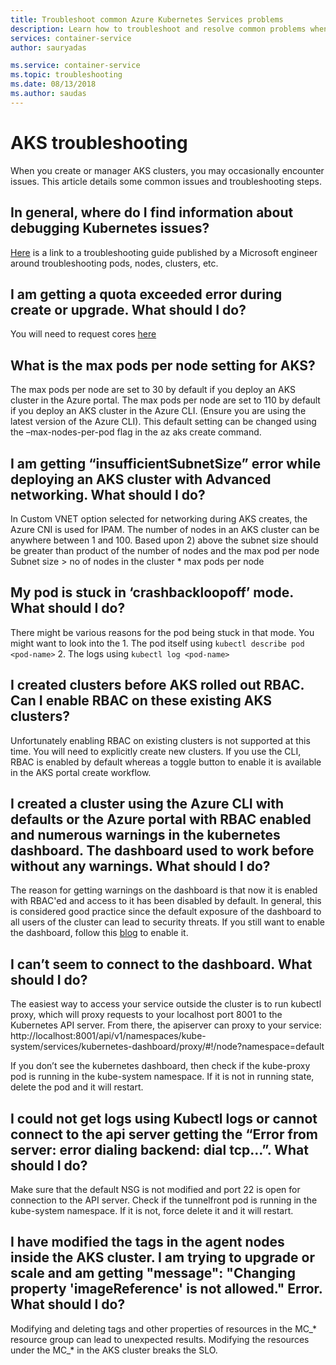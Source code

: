 ```yaml
---
title: Troubleshoot common Azure Kubernetes Services problems
description: Learn how to troubleshoot and resolve common problems when using Azure Kubernetes Service (AKS)
services: container-service
author: sauryadas

ms.service: container-service
ms.topic: troubleshooting
ms.date: 08/13/2018
ms.author: saudas
---
```



# AKS troubleshooting
When you create or manager AKS clusters, you may occasionally encounter issues. This article details some common issues and troubleshooting steps.

## In general, where do I find information about debugging Kubernetes issues?

[Here](https://github.com/feiskyer/kubernetes-handbook/blob/master/en/troubleshooting/index.md) is a link to a troubleshooting guide published by a Microsoft engineer around troubleshooting pods, nodes, clusters, etc.

## I am getting a quota exceeded error during create or upgrade. What should I do? 

You will need to request cores [here](https://docs.microsoft.com/en-us/azure/azure-supportability/resource-manager-core-quotas-request)

## What is the max pods per node setting for AKS?

The max pods per node are set to 30 by default if you deploy an AKS cluster in the Azure portal.
The max pods per node are set to 110 by default if you deploy an AKS cluster in the Azure CLI. (Ensure you are using the latest version of the Azure CLI). This default setting can be changed using the –max-nodes-per-pod flag in the az aks create command.

## I am getting  “insufficientSubnetSize” error while deploying an AKS cluster with Advanced networking. What should I do?

In Custom VNET option selected for networking during AKS creates, the Azure CNI is used for IPAM. The number of nodes in an AKS cluster can be anywhere between 1 and 100. Based upon 2) above the subnet size should be greater than product of the number of nodes and the max pod per node 
Subnet size > no of nodes in the cluster * max pods per node

## My pod is stuck in ‘crashbackloopoff’ mode. What should I do?

There might be various reasons for the pod being stuck in that mode. You might want to look into the 
    1. The pod itself using `kubectl describe pod <pod-name>`
    2. The logs using  `kubectl log <pod-name>`

## I created clusters before AKS rolled out RBAC. Can I enable RBAC on these existing AKS clusters?

Unfortunately enabling RBAC on existing clusters is not supported at this time. You will need to explicitly create new clusters. If you use the CLI, RBAC is enabled by default whereas a toggle button to enable it is available in the AKS portal create workflow.

## I created a cluster using the Azure CLI with defaults or the Azure portal with RBAC enabled and numerous warnings in the kubernetes dashboard. The dashboard used to work before without any warnings. What should I do?

The reason for getting warnings on the dashboard is that now it is enabled with RBAC'ed and access to it has been disabled by default. In general, 
this is considered good practice since the default exposure of the dashboard to all users of the cluster can lead to security 
threats. If you still want to enable the dashboard, follow this [blog](https://pascalnaber.wordpress.com/2018/06/17/access-dashboard-on-aks-with-rbac-enabled/)
to enable it.

## I can’t seem to connect to the dashboard. What should I do?

The easiest way to access your service outside the cluster is to run kubectl proxy, which will proxy requests to your localhost port 8001 to the Kubernetes API server. From there, the apiserver can proxy to your service:
http://localhost:8001/api/v1/namespaces/kube-system/services/kubernetes-dashboard/proxy/#!/node?namespace=default

If you don’t see the kubernetes dashboard, then check if the kube-proxy pod is running in the kube-system namespace. If it is not in running state, delete the pod and it will restart.

## I could not get logs using Kubectl logs or cannot connect to the api server getting the “Error from server: error dialing backend: dial tcp…”. What should I do?

Make sure that the default NSG is not modified and port 22 is open for connection to the API server. Check if the tunnelfront pod is running in the kube-system namespace. If it is not, force delete it and it will restart.

## I have modified the tags in the agent nodes inside the AKS cluster. I am trying to upgrade or scale and am getting "message": "Changing property 'imageReference' is not allowed." Error. What should I do?

Modifying and deleting tags and other properties of resources in the MC_* resource group can lead to unexpected results. Modifying the resources under the MC_* in the AKS cluster breaks the SLO.


